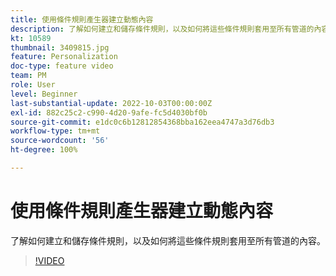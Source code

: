 ```yaml
---
title: 使用條件規則產生器建立動態內容
description: 了解如何建立和儲存條件規則，以及如何將這些條件規則套用至所有管道的內容。
kt: 10589
thumbnail: 3409815.jpg
feature: Personalization
doc-type: feature video
team: PM
role: User
level: Beginner
last-substantial-update: 2022-10-03T00:00:00Z
exl-id: 882c25c2-c990-4d20-9afe-fc5d4030bf0b
source-git-commit: e1dc0c6b12812854368bba162eea4747a3d76db3
workflow-type: tm+mt
source-wordcount: '56'
ht-degree: 100%

---
```


# 使用條件規則產生器建立動態內容

了解如何建立和儲存條件規則，以及如何將這些條件規則套用至所有管道的內容。

>[!VIDEO](https://video.tv.adobe.com/v/3409815?quality=12)
